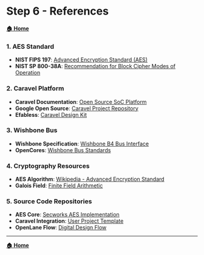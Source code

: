 # Step 6 - References

**[🏠 Home](../README.md)**

### 1. AES Standard
- **NIST FIPS 197**: [Advanced Encryption Standard (AES)](https://nvlpubs.nist.gov/nistpubs/FIPS/NIST.FIPS.197.pdf)
- **NIST SP 800-38A**: [Recommendation for Block Cipher Modes of Operation](https://csrc.nist.gov/publications/nistpubs/800-38a/sp800-38a.pdf)

### 2. Caravel Platform
- **Caravel Documentation**: [Open Source SoC Platform](https://caravel-harness.readthedocs.io/)
- **Google Open Source**: [Caravel Project Repository](https://github.com/efabless/caravel)
- **Efabless**: [Caravel Design Kit](https://github.com/efabless/caravel_user_project)

### 3. Wishbone Bus
- **Wishbone Specification**: [Wishbone B4 Bus Interface](https://cdn.opencores.org/downloads/wbspec_b4.pdf)
- **OpenCores**: [Wishbone Bus Standards](https://opencores.org/projects/wishbone)

### 4. Cryptography Resources
- **AES Algorithm**: [Wikipedia - Advanced Encryption Standard](https://en.wikipedia.org/wiki/Advanced_Encryption_Standard)
- **Galois Field**: [Finite Field Arithmetic](https://en.wikipedia.org/wiki/Finite_field_arithmetic)

### 5. Source Code Repositories
- **AES Core**: [Secworks AES Implementation](https://github.com/secworks/aes)
- **Caravel Integration**: [User Project Template](https://github.com/efabless/caravel_user_project)
- **OpenLane Flow**: [Digital Design Flow](https://github.com/The-OpenROAD-Project/OpenLane)

---

**[🏠 Home](../README.md)**
